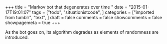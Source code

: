 +++
title = "Markov bot that degenerates over time "
date = "2015-01-17T19:01:07"
tags = ["todo", "situationistcode", ]
categories = ["imported from tumblr", "text", ]
draft = false
comments = false
showcomments = false
showpagemeta = true
+++

<p>As the bot goes on, its algorithm degrades as elements of randomness are introduced.</p>